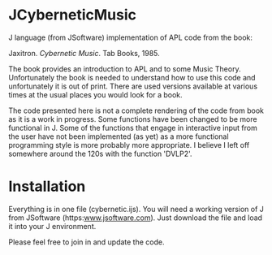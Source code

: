 # JCyberneticMusic
J language (from JSoftware) implementation of APL code from the book:

Jaxitron. *Cybernetic Music*. Tab Books, 1985.

The book provides an introduction to APL and to some Music Theory. Unfortunately the book is needed to understand how to use this code and unfortunately it is out of print. There are used versions available at various times at the usual places you would look for a book. 

The code presented here is not a complete rendering of the code from book as it is a work in progress. Some functions have been changed to be more functional in J. Some of the functions that engage in interactive input from the user have not been implemented (as yet) as a more functional programming style is more probably more appropriate. I believe I left off somewhere around the 120s with the function 'DVLP2'.

# Installation
Everything is in one file (cybernetic.ijs). You will need a working version of J from JSoftware (https:www.jsoftware.com). Just download the file and load it into your J environment.

Please feel free to join in and update the code. 
